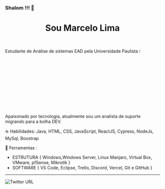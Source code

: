 ### Shalom !!! 🖖 <h1 align="center"> Sou Marcelo Lima </h1>





<br>

Estudante de Análise de sistemas EAD pela Universidade Paulista    <img src="https://unip.br/assets/img/logo/logo-unip.svg"  width="5%">

Apaixonado por tecnologia, atualmente sou um analista de suporte migrando para a bolha DEV.

☕ Habilidades: Java, HTML, CSS, JavaScript, ReactJS, Cypress, NodeJs, MySql, Boostrap

💼 Ferramentas :<br>
* ESTRUTURA { Windows,Windows Server, Linux Manjaro, Virtual Box, VMware, pfSense, Mikrotik }<br>
* SOFTWARE { VS Code, Eclipse, Trello, Discord, Vercel, Git e GitHub }

<hr>
<img alt="Twitter URL" src="https://img.shields.io/twitter/url?style=social&url=https%3A%2F%2Ftwitter.com%2FBainau_">

